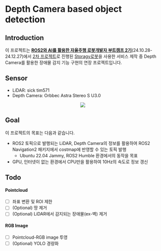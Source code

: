 # Depth Camera based object detection

## Introduction
이 프로젝트는 **[ROS2와 AI를 활용한 자율주행 로봇개발자 부트캠프 2기](https://github.com/addinedu-advance-2nd)**(24.10.28-24.12.27)에서 [2차 프로젝트](https://github.com/addinedu-advance-2nd/storagy-repo-3)로 진행된 [Storagy로봇](https://xyzcorp.io/storagy)을 사용한 서비스 제작 중 Depth Camera를 활용한 장애물 감지 기능 구현의 연장 프로젝트입니다. 

## Sensor

- LiDAR: sick tim571
- Depth Camera: Orbbec Astra Stereo S U3.0

<p align="center">
  <img src="./assets/sample_data.gif">
</p>


## Goal 
이 프로젝트의 목표는 다음과 같습니다. 

- ROS2 토픽으로 발행되는 LiDAR, Depth Camera의 정보를 활용하여 ROS2 Navigation2 패키지에서 costmap에 반영할 수 있는 토픽 발행
  - Ubuntu 22.04 Jammy, ROS2 Humble 환경에서의 동작을 목표
- GPU, 인터넷이 없는 환경에서 CPU만을 활용하여 10Hz의 속도로 정보 갱신

## Todo

#### Pointcloud
- [ ] 좌표 변환 및 ROI 제한
- [ ] (Optional) 땅 제거
- [ ] (Optional) LiDAR에서 감지되는 장애물(ex-벽) 제거

#### RGB Image
- [ ] Pointcloud-RGB image 투영
- [ ] (Optional) YOLO 경량화

